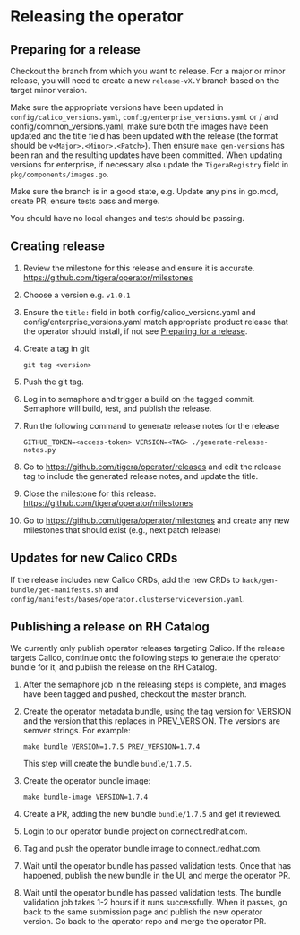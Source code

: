 # Releasing the operator

## Preparing for a release

Checkout the branch from which you want to release. For a major or minor release,
you will need to create a new `release-vX.Y` branch based on the target minor version.

Make sure the appropriate versions have been updated in `config/calico_versions.yaml`, `config/enterprise_versions.yaml`
or / and config/common_versions.yaml, make sure both the images have been updated and
the title field has been updated with the release (the format should be `v<Major>.<Minor>.<Patch>`).
Then ensure `make gen-versions` has been ran and the resulting updates have been committed. When updating versions
for enterprise, if necessary also update the `TigeraRegistry` field in `pkg/components/images.go`.

Make sure the branch is in a good state, e.g. Update any pins in go.mod, create PR, ensure tests pass and merge.

You should have no local changes and tests should be passing.

## Creating release

1. Review the milestone for this release and ensure it is accurate. https://github.com/tigera/operator/milestones

1. Choose a version e.g. `v1.0.1`

1. Ensure the `title:` field in both config/calico_versions.yaml and config/enterprise_versions.yaml match
   appropriate product release that the operator should install, if not see
   [Preparing for a release](#preparing-for-a-release).

1. Create a tag in git

   ```
   git tag <version>
   ```

1. Push the git tag.

1. Log in to semaphore and trigger a build on the tagged commit. Semaphore will build, test, and publish the release.

1. Run the following command to generate release notes for the release

   ```
   GITHUB_TOKEN=<access-token> VERSION=<TAG> ./generate-release-notes.py
   ```

1. Go to https://github.com/tigera/operator/releases and edit the release tag to include the generated release notes, and update the title.

1. Close the milestone for this release. https://github.com/tigera/operator/milestones

1. Go to https://github.com/tigera/operator/milestones and create any new milestones that should exist (e.g., next patch release)

## Updates for new Calico CRDs

If the release includes new Calico CRDs, add the new CRDs to `hack/gen-bundle/get-manifests.sh` and `config/manifests/bases/operator.clusterserviceversion.yaml`.

## Publishing a release on RH Catalog

We currently only publish operator releases targeting Calico. If the release targets Calico, continue onto the following steps to generate the
operator bundle for it, and publish the release on the RH Catalog.

1. After the semaphore job in the releasing steps is complete, and images have been tagged and pushed, checkout the master branch.

1. Create the operator metadata bundle, using the tag version for VERSION and the version that this replaces in PREV_VERSION.
   The versions are semver strings. For example:

   ```
   make bundle VERSION=1.7.5 PREV_VERSION=1.7.4
   ```

   This step will create the bundle `bundle/1.7.5`.


1. Create the operator bundle image:

   ```
   make bundle-image VERSION=1.7.4
   ```

1. Create a PR, adding the new bundle `bundle/1.7.5` and get it reviewed.

1. Login to our operator bundle project on connect.redhat.com.

1. Tag and push the operator bundle image to connect.redhat.com.

1. Wait until the operator bundle has passed validation tests. Once that has
   happened, publish the new bundle in the UI, and merge the operator PR.

7. Wait until the operator bundle has passed validation tests. The bundle
   validation job takes 1-2 hours if it runs successfully. When it passes,
   go back to the same submission page and publish the new operator version.
   Go back to the operator repo and merge the operator PR.
